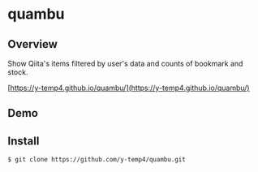 # quambu

## Overview

Show Qiita's items filtered by user's data and counts of bookmark and stock. 

[https://y-temp4.github.io/quambu/](https://y-temp4.github.io/quambu/)

## Demo

## Install

```shell
$ git clone https://github.com/y-temp4/quambu.git
